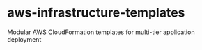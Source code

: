# aws-infrastructure-templates
Modular AWS CloudFormation templates for multi-tier application deployment
